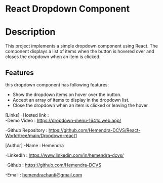 # React Dropdown Component

# Description
This project implements a simple dropdown component using React. The component displays a list of items when the button is hovered over and closes the dropdown when an item is clicked.

## Features

this dropdown component has following features:
- Show the dropdown items on hover over the button.
- Accept an array of items to display in the dropdown list.
- Close the dropdown when an item is clicked or leaving the hover

[Links]
-Hosted link :  
-Demo Video :  https://dropdown-menu-1641c.web.app/

-Github Repository : https://github.com/Hemendra-DCVS/React-World/tree/main/Dropdown-react1

[Author]
-Name : Hemendra

-LinkedIn : https://www.linkedin.com/in/hemendra-dcvs/

-Github : https://github.com/Hemendra-DCVS

-Email : hemendrachanti@gmail.com
